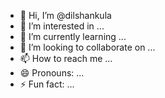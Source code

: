 - 👋 Hi, I’m @dilshankula
- 👀 I’m interested in ...
- 🌱 I’m currently learning ...
- 💞️ I’m looking to collaborate on ...
- 📫 How to reach me ...
- 😄 Pronouns: ...
- ⚡ Fun fact: ...

<!---
dilshankula/dilshankula is a ✨ special ✨ repository because its `README.md` (this file) appears on your GitHub profile.
You can click the Preview link to take a look at your changes.
--->
